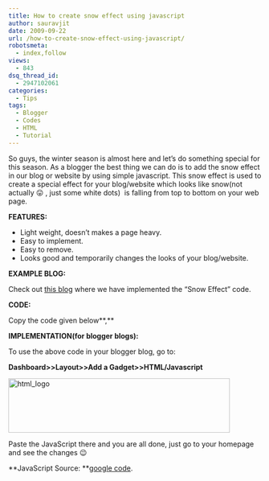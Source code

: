 ```yaml
---
title: How to create snow effect using javascript
author: sauravjit
date: 2009-09-22
url: /how-to-create-snow-effect-using-javascript/
robotsmeta:
  - index,follow
views:
  - 843
dsq_thread_id:
  - 2947102061
categories:
  - Tips
tags:
  - Blogger
  - Codes
  - HTML
  - Tutorial
---
```

So guys, the winter season is almost here and let&#8217;s do something special for this season. As a blogger the best thing we can do is to add the snow effect in our blog or website by using simple javascript. This snow effect is used to create a special effect for your blog/website which looks like snow(not actually 😛 , just some white dots)  is falling from top to bottom on your web page.

**FEATURES:**

  * Light weight, doesn&#8217;t makes a page heavy.
  * Easy to implement.
  * Easy to remove.
  * Looks good and temporarily changes the looks of your blog/website.

**EXAMPLE BLOG:**

Check out <a href="http://testblogdw.blogspot.com/" onclick="_gaq.push(['_trackEvent', 'outbound-article', 'http://testblogdw.blogspot.com/', 'this blog']);" target="_self">this blog</a> where we have implemented the &#8220;Snow Effect&#8221; code.

**CODE:**

Copy the code given below**,**

<script src=&#8221;http://snow-effect.googlecode.com/files/snow.js&#8221; type=&#8221;text/javascript&#8221;>  
</script>

**IMPLEMENTATION(for blogger blogs):**

To use the above code in your blogger blog, go to:

**Dashboard>>Layout>>Add a Gadget>>HTML/Javascript**

<img class="aligncenter size-full wp-image-14682" src="http://cdn.devilsworkshop.org/files/2009/09/html_logo1.jpg" alt="html_logo" width="441" height="108" />

Paste the JavaScript there and you are all done, just go to your homepage and see the changes 😉

**JavaScript Source: **<a href="http://code.google.com/" onclick="_gaq.push(['_trackEvent', 'outbound-article', 'http://code.google.com/', 'google code']);" target="_self">google code</a>.

